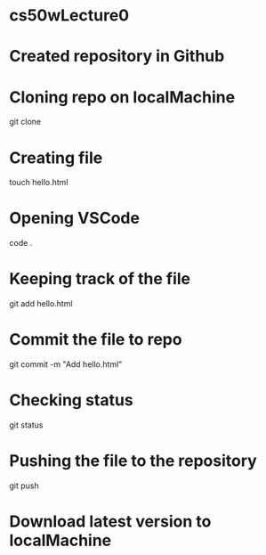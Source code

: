 # cs50wLecture0

# Created repository in Github
# Cloning repo on localMachine
git clone <url>

# Creating file
touch hello.html

# Opening VSCode
code .

# Keeping track of the file
git add hello.html

# Commit the file to repo
git commit -m "Add hello.html"

# Checking status
git status

# Pushing the file to the repository
git push

# Download latest version to localMachine
